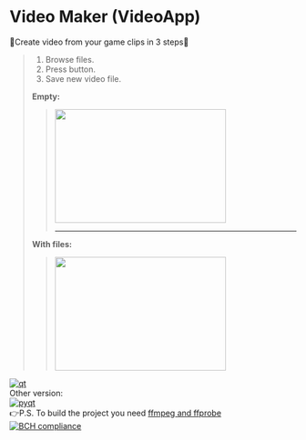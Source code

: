# Video Maker (VideoApp)
💙Create video from your game clips in 3 steps💙
>1. Browse files.
>2. Press <Ok> button.
>3. Save new video file.
>> 
>**Empty:**  
>><img src="https://media.discordapp.net/attachments/889867107846750281/904027421144129608/unknown.png" width="300" height="200">
>>
>>----------
>>
>**With files:**  
>><img src="https://media.discordapp.net/attachments/889867107846750281/904027740502622239/unknown.png" width="300" height="200">
  
[![qt](https://img.shields.io/badge/Made%20with-Qt-112aa.svg)](https://www.qt.io/)
<br>
Other version: <br>
[![pyqt](https://img.shields.io/badge/Made%20with-PyQt5-112aa.svg)](https://github.com/KXRXH/VideoMaker)
<br>
👉P.S. To build the project you need [ffmpeg and ffprobe](https://ffmpeg.org/download.html)
<br>
[![BCH compliance](https://bettercodehub.com/edge/badge/KXRXH/VideoMaker_Cpp?branch=main)](https://bettercodehub.com/)
